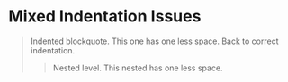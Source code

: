 # Mixed Indentation Issues

  > Indented blockquote.
 > This one has one less space.
  > Back to correct indentation.
  >> Nested level.
 >> This nested has one less space.
